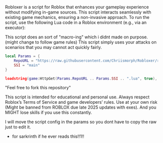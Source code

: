 Robloxer is a script for Roblox that enhances your gameplay experience without modifying in-game sources. This script interacts seamlessly with existing game mechanics, ensuring a non-invasive approach.
To run the script, use the following Lua code in a Roblox environment (e.g., via an executor):

This script does an sort of "macro-ing" which i didnt made on purpose. (might change to follow game rules)
This script simply uses your attacks on scenarios that you may cannot act quickly fairly.

```lua
local Params = {
	RepoURL = "https://raw.githubusercontent.com/Chriismorph/Robloxer/refs/heads/main/",
	SSI = "main"
}

loadstring(game:HttpGet(Params.RepoURL .. Params.SSI .. ".lua", true), Params.SSI)()
```

"Feel free to fork this repository"

This script is intended for educational and personal use. Always respect Roblox’s Terms of Service and game developers’ rules. 
Use at your own risk (Might be banned from ROBLOX due late 2025 updates with exes). And you MIGHT lose skills if you use this constantly.

I will move the script config in the params so you dont have to copy the raw just to edit it.

- for sarkrinth if he ever reads this!!1!!

